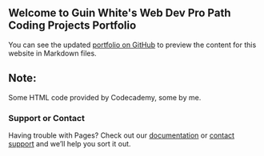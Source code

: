 ## Welcome to Guin White's Web Dev Pro Path Coding Projects Portfolio

You can see the updated [portfolio on GitHub](https://buzzfair.github.io/ccpportfolio/) to preview the content for this website in Markdown files.

## Note:
Some HTML code provided by Codecademy, some by me.

### Support or Contact

Having trouble with Pages? Check out our [documentation](https://help.github.com/categories/github-pages-basics/) or [contact support](https://github.com/contact) and we’ll help you sort it out.
